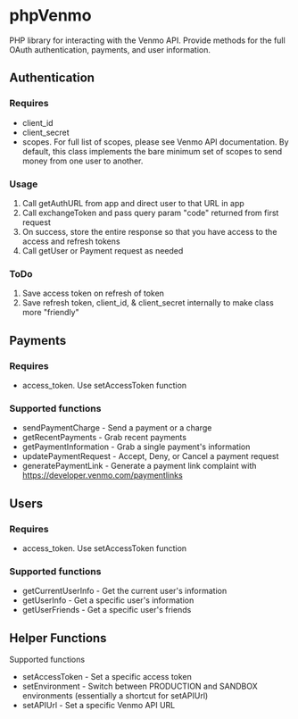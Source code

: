 # phpVenmo

PHP library for interacting with the Venmo API. Provide methods for the full OAuth authentication, payments, and user information.

## Authentication

### Requires

* client_id
* client_secret
* scopes. For full list of scopes, please see Venmo API documentation. By default, this class implements the bare minimum set of scopes to send money from one user to another.

### Usage

1. Call getAuthURL from app and direct user to that URL in app
1. Call exchangeToken and pass query param "code" returned from first request
1. On success, store the entire response so that you have access to the access and refresh tokens
1. Call getUser or Payment request as needed

### ToDo

1. Save access token on refresh of token
1. Save refresh token, client_id, & client_secret internally to make class more "friendly"

## Payments

### Requires

* access_token. Use setAccessToken function

### Supported functions

* sendPaymentCharge - Send a payment or a charge
* getRecentPayments - Grab recent payments
* getPaymentInformation - Grab a single payment's information
* updatePaymentRequest - Accept, Deny, or Cancel a payment request
* generatePaymentLink - Generate a payment link complaint with https://developer.venmo.com/paymentlinks

## Users 

### Requires

* access_token. Use setAccessToken function

### Supported functions

* getCurrentUserInfo - Get the current user's information
* getUserInfo - Get a specific user's information
* getUserFriends - Get a specific user's friends

## Helper Functions

Supported functions

* setAccessToken - Set a specific access token
* setEnvironment - Switch between PRODUCTION and SANDBOX environments (essentially a shortcut for setAPIUrl)
* setAPIUrl - Set a specific Venmo API URL